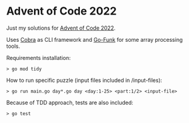 # Advent of Code 2022
Just my solutions for [Advent of Code 2022](https://adventofcode.com/2022).

Uses [Cobra](https://github.com/spf13/cobra) as CLI framework and [Go-Funk](https://github.com/thoas/go-funk) for some array processing tools.

Requirements installation:
~~~~
> go mod tidy
~~~~

How to run specific puzzle (input files included in /input-files):
~~~~
> go run main.go day*.go day <day:1-25> <part:1/2> <input-file>
~~~~

Because of TDD approach, tests are also included:
~~~~
> go test
~~~~
